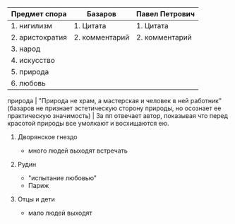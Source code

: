 | Предмет спора   | Базаров        | Павел Петрович |
| ---             | ---            | ---            |
| 1. нигилизм     | 1. Цитата      | 1. Цитата      |
| 2. аристократия | 2. комментарий | 2. комментарий |
| 3. народ        |                |                |
| 4. искусство    |                |                |
| 5. природа      |                |                |
| 6. любовь       |                |                |


природа | "Природа не храм, а мастерская и человек в ней работник" (базаров не признает эстетическую сторону природы, но осознает ее практическую значимость) | За пп отвечает автор, показывая  что перед красотой природы все умолкают и восхищаются ею.



1. Дворянское гнездо
	- много людей выходят встречать

2. Рудин
	- "испытание любовью"
	- Париж

3. Отцы и дети
	- мало людей выходят 
